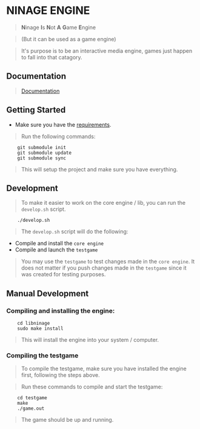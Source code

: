# NINAGE ENGINE
> **N**inage **I**s **N**ot **A** **G**ame **E**ngine

> (But it can be used as a game engine)

> It's purpose is to be an interactive media engine, games just happen
> to fall into that catagory.

## Documentation
> [Documentation](DOCUMENTATION.md)

## Getting Started
* Make sure you have the [requirements](REQUIREMENTS.md).
> Run the following commands:

        git submodule init
        git submodule update
        git submodule sync

> This will setup the project and make sure you have everything.

## Development
> To make it easier to work on the core engine / lib, you can run
> the `develop.sh` script.

        ./develop.sh

> The `develop.sh` script will do the following:
* Compile and install the `core engine`
* Compile and launch the `testgame`

> You may use the `testgame` to test changes made in the `core engine`.
> It does not matter if you push changes made in the `testgame` since it
> was created for testing purposes.

## Manual Development
### Compiling and installing the engine:

        cd libninage
        sudo make install

> This will install the engine into your system / computer.

### Compiling the testgame
> To compile the testgame, make sure you have installed the engine first,
> following the steps above.

> Run these commands to compile and start the testgame:

        cd testgame
        make
        ./game.out

> The game should be up and running.
